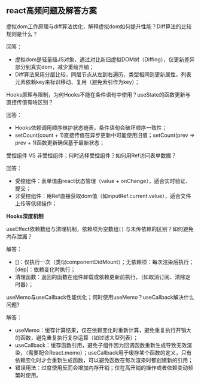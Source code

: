 ## react高频问题及解答方案

虚拟dom工作原理与diff算法优化，解释虚拟dom如何提升性能？Diff算法的比较规则是什么？

回答：
- 虚拟dom是轻量级JS对象，通过对比新旧虚拟DOM树（Diffing），仅更新差异部分到真实dom，减少重绘开销；
- Diff算法采用分层比较，同层节点从左到右遍历，类型相同则更新属性，列表元素依赖key来标识移动、复用（避免索引作为key）；

Hooks原理与限制，为何Hooks不能在条件语句中使用？useState的函数更新与直接传值有啥区别？

回答：
- Hooks依赖调用顺序维护状态链表，条件语句会破坏顺序一致性；
- setCount(count + 1)直接传值在异步更新中可能使用旧值；setCount(prev => prev + 1)函数更新确保基于最新状态；

受控组件 VS 非受控组件；何时选择受控组件？如何用Ref访问表单数据？

回答：
- 受控组件：表单值由react状态管理（value + onChange），适合实时验证、提交；
- 非受控组件：用Ref直接获取dom值（如inputRef.current.value），适合文件上传等低频操作；


**Hooks深度机制**

useEffect依赖数组与清理机制，依赖项为空数组`[]` 与未传依赖的区别？如何避免内存泄漏？

解答：
- []：仅执行一次（类似componentDidMount）；无依赖项：每次渲染后执行；[dep]：依赖变化时执行；
- 清理函数：返回的函数在组件卸载或依赖更新前执行，（如取消订阅、清除定时器）；

useMemo与useCallback性能优化；何时使用useMemo？useCallback解决什么问题?

解答：
- useMemo：缓存计算结果，仅在依赖变化时重新计算，避免重复执行开销大的函数，避免重复执行复杂运算（如过滤大型列表）；
- useCallback：缓存函数引用，避免子组件因为回调函数重新生成导致无效渲染，（需要配合React.memo）；useCallback用于缓存某个函数的定义，只有依赖变化时才会重新生成函数，可以避免函数在每次渲染时都创建新的引用；
- 错误用法：过度使用反而会增加内存开销；仅在高开销的操作或者依赖变动频繁时使用。

